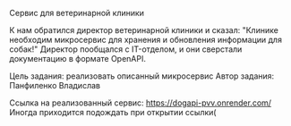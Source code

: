 Сервис для ветеринарной клиники

К нам обратился директор ветеринарной клиники и сказал:
"Клинике необходим микросервис для хранения и обновления информации для собак!"
Директор пообщался с IT-отделом, и они сверстали документацию в формате OpenAPI.

Цель задания: реализовать описанный микросервис
Автор задания: Панфиленко Владислав

Ссылка на реализованный сервис: https://dogapi-pvv.onrender.com/
Иногда приходится подождать при открытии ссылки(